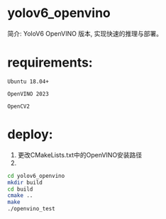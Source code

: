 # yolov6_openvino
简介:
YoloV6 OpenVINO 版本, 实现快速的推理与部署。

# requirements:

    Ubuntu 18.04+
    
    OpenVINO 2023
    
    OpenCV2

# deploy:
1. 更改CMakeLists.txt中的OpenVINO安装路径
2.

```bash
cd yolov6_openvino
mkdir build
cd build
cmake ..
make
./openvino_test
```
